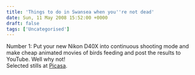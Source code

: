 ```yaml
---
title: 'Things to do in Swansea when you''re not dead'
date: Sun, 11 May 2008 15:52:00 +0000
draft: false
tags: ['Uncategorised']
---
```


Number 1: Put your new Nikon D40X into continuous shooting mode and make cheap animated movies of birds feeding and post the results to YouTube. Well why not!  
Selected stills at [Picasa](http://picasaweb.google.co.uk/cpjobling/InTheGarden).